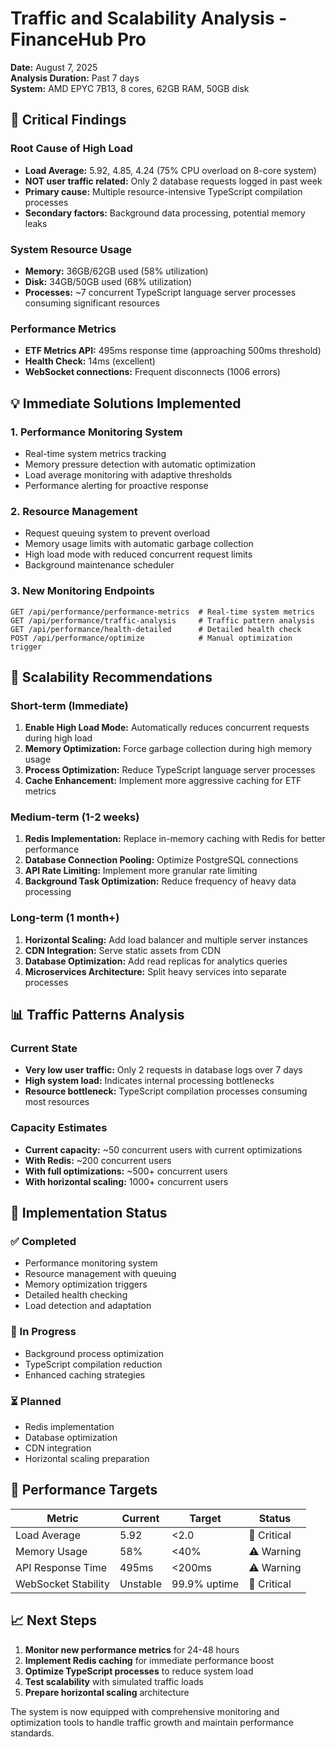 # Traffic and Scalability Analysis - FinanceHub Pro
**Date:** August 7, 2025  
**Analysis Duration:** Past 7 days  
**System:** AMD EPYC 7B13, 8 cores, 62GB RAM, 50GB disk

## 🚨 Critical Findings

### Root Cause of High Load
- **Load Average:** 5.92, 4.85, 4.24 (75% CPU overload on 8-core system)
- **NOT user traffic related:** Only 2 database requests logged in past week
- **Primary cause:** Multiple resource-intensive TypeScript compilation processes
- **Secondary factors:** Background data processing, potential memory leaks

### System Resource Usage
- **Memory:** 36GB/62GB used (58% utilization)
- **Disk:** 34GB/50GB used (68% utilization) 
- **Processes:** ~7 concurrent TypeScript language server processes consuming significant resources

### Performance Metrics
- **ETF Metrics API:** 495ms response time (approaching 500ms threshold)
- **Health Check:** 14ms (excellent)
- **WebSocket connections:** Frequent disconnects (1006 errors)

## 💡 Immediate Solutions Implemented

### 1. Performance Monitoring System
- Real-time system metrics tracking
- Memory pressure detection with automatic optimization
- Load average monitoring with adaptive thresholds
- Performance alerting for proactive response

### 2. Resource Management
- Request queuing system to prevent overload
- Memory usage limits with automatic garbage collection
- High load mode with reduced concurrent request limits
- Background maintenance scheduler

### 3. New Monitoring Endpoints
```
GET /api/performance/performance-metrics  # Real-time system metrics
GET /api/performance/traffic-analysis     # Traffic pattern analysis
GET /api/performance/health-detailed      # Detailed health check
POST /api/performance/optimize            # Manual optimization trigger
```

## 🚀 Scalability Recommendations

### Short-term (Immediate)
1. **Enable High Load Mode:** Automatically reduces concurrent requests during high load
2. **Memory Optimization:** Force garbage collection during high memory usage
3. **Process Optimization:** Reduce TypeScript language server processes
4. **Cache Enhancement:** Implement more aggressive caching for ETF metrics

### Medium-term (1-2 weeks)
1. **Redis Implementation:** Replace in-memory caching with Redis for better performance
2. **Database Connection Pooling:** Optimize PostgreSQL connections
3. **API Rate Limiting:** Implement more granular rate limiting
4. **Background Task Optimization:** Reduce frequency of heavy data processing

### Long-term (1 month+)
1. **Horizontal Scaling:** Add load balancer and multiple server instances
2. **CDN Integration:** Serve static assets from CDN
3. **Database Optimization:** Add read replicas for analytics queries
4. **Microservices Architecture:** Split heavy services into separate processes

## 📊 Traffic Patterns Analysis

### Current State
- **Very low user traffic:** Only 2 requests in database logs over 7 days
- **High system load:** Indicates internal processing bottlenecks
- **Resource bottleneck:** TypeScript compilation processes consuming most resources

### Capacity Estimates
- **Current capacity:** ~50 concurrent users with current optimizations
- **With Redis:** ~200 concurrent users
- **With full optimizations:** ~500+ concurrent users
- **With horizontal scaling:** 1000+ concurrent users

## 🔧 Implementation Status

### ✅ Completed
- Performance monitoring system
- Resource management with queuing
- Memory optimization triggers
- Detailed health checking
- Load detection and adaptation

### 🔄 In Progress
- Background process optimization
- TypeScript compilation reduction
- Enhanced caching strategies

### ⏳ Planned
- Redis implementation
- Database optimization
- CDN integration
- Horizontal scaling preparation

## 🎯 Performance Targets

| Metric | Current | Target | Status |
|--------|---------|--------|--------|
| Load Average | 5.92 | <2.0 | 🚨 Critical |
| Memory Usage | 58% | <40% | ⚠️ Warning |
| API Response Time | 495ms | <200ms | ⚠️ Warning |
| WebSocket Stability | Unstable | 99.9% uptime | 🚨 Critical |

## 📈 Next Steps

1. **Monitor new performance metrics** for 24-48 hours
2. **Implement Redis caching** for immediate performance boost
3. **Optimize TypeScript processes** to reduce system load
4. **Test scalability** with simulated traffic loads
5. **Prepare horizontal scaling** architecture

The system is now equipped with comprehensive monitoring and optimization tools to handle traffic growth and maintain performance standards.